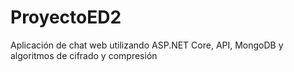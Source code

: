 # ProyectoED2
Aplicación de chat web utilizando ASP.NET Core, API, MongoDB y algoritmos de cifrado y compresión

